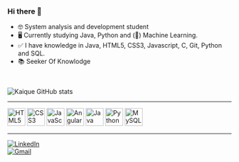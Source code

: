 
### Hi there 👋

- 🤓 System analysis and development student
- 🖥️ Currently studying Java, Python and (🤖) Machine Learning. 
- ✅ I have knowledge in Java, HTML5, CSS3, Javascript, C, Git, Python and SQL. 
- 📚 Seeker Of Knowlodge

<br>

![Kaique GitHub stats](https://github-readme-stats.vercel.app/api?username=kaique-developer&show_icons=true&theme=radical)

______

<p>
    <img src="https://cdn.jsdelivr.net/gh/devicons/devicon/icons/html5/html5-original.svg" alt="HTML5" width="40" height="40" />
    <img src="https://cdn.jsdelivr.net/gh/devicons/devicon/icons/css3/css3-original.svg" alt="CSS3" width="40" height="40" />
    <img src="https://cdn.jsdelivr.net/gh/devicons/devicon/icons/javascript/javascript-original.svg" alt="JavaScript" width="40" height="40" />
    <img src="https://cdn.jsdelivr.net/gh/devicons/devicon/icons/angular/angular-original.svg" alt="Angular" width="40" height="40" />
    <img src="https://cdn.jsdelivr.net/gh/devicons/devicon/icons/java/java-original.svg" alt="Java" width="40" height="40" />
    <img src="https://cdn.jsdelivr.net/gh/devicons/devicon/icons/python/python-original.svg" alt="Python" width="40" height="40" />
    <img src="https://cdn.jsdelivr.net/gh/devicons/devicon/icons/mysql/mysql-original.svg" alt="MySQL" width="40" height="40" />
</p>

_______

<a href="https://www.linkedin.com/in/kaique-loureiro-7472b5205/" target="_blank">
    <img src="https://img.shields.io/badge/LinkedIn-0A66C2?style=for-the-badge&logo=linkedin&logoColor=white" alt="LinkedIn" />
</a>
<br>
<a href="mailto:kaiquebr.28@gmail.com" target="_blank">
    <img src="https://img.shields.io/badge/Gmail-D14836?style=for-the-badge&logo=gmail&logoColor=white" alt="Gmail" />
</a>


